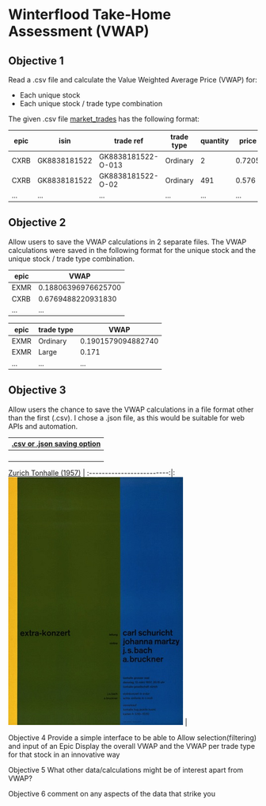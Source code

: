 # Winterflood Take-Home Assessment (VWAP)

## Objective 1
Read a .csv file and calculate the Value Weighted Average Price (VWAP) for:
* Each unique stock
* Each unique stock / trade type combination

The given .csv file [market_trades](https://github.com/ojawolesi/WinterfloodTechnical/blob/main/market_trades.csv) has the following format:  

| epic | isin | trade ref | trade type | quantity | price |
|------|------|-----------|------------|----------|-------|
|CXRB|GK8838181522|GK8838181522-O-013|Ordinary|2|0.7205|
|CXRB|GK8838181522|GK8838181522-O-02|Ordinary|491|0.576|
|...|...|...|...|...|...|


## Objective 2
Allow users to save the VWAP calculations in 2 separate files. The VWAP calculations were saved in the following format for the unique stock and the unique stock / trade type combination.

| epic | VWAP |  
|------|-------| 
|EXMR|0.18806396976625700| 
|CXRB|0.6769488220931830|  
|...|...|...|...|...|...|  

| epic | trade type | VWAP |
|------|------|-----------|
|EXMR|Ordinary|0.1901579094882740|
|EXMR|Large| 0.171|
|...|...|...|

## Objective 3
Allow users the chance to save the VWAP calculations in a file format other than the first (.csv). I chose a .json file, as this would be suitable for web APIs and automation.

| [.csv or .json saving option]() |
|------|
![]()      |

[Zurich Tonhalle (1957)]() | 
:-------------------------:|:
![Zurich Tonhalle poster](https://github.com/ojawolesi/ManifestoTechnicalChallenge/blob/master/task1/Extra-konzert%20on%20Flickr%20-%20Photo%20Sharing!.jpg)  |


Objective 4
Provide a simple interface to be able to
Allow selection(filtering) and input of an Epic
Display the overall VWAP and the VWAP per trade type for that stock in an innovative way


Objective 5
What other data/calculations might be of interest apart from VWAP?


Objective 6
comment on any aspects of the data that strike you
